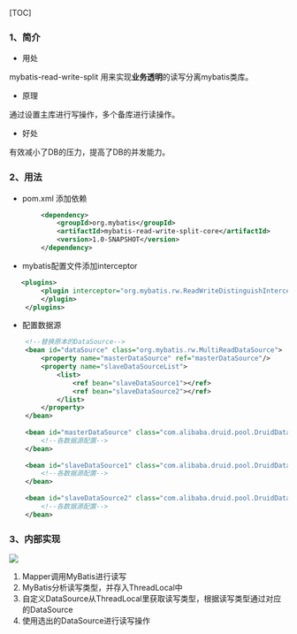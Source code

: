 [TOC]

### 1、简介

* 用处

mybatis-read-write-split 用来实现**业务透明**的读写分离mybatis类库。

* 原理

通过设置主库进行写操作，多个备库进行读操作。

* 好处

有效减小了DB的压力，提高了DB的并发能力。

### 2、用法

* pom.xml 添加依赖

```xml
        <dependency>
            <groupId>org.mybatis</groupId>
            <artifactId>mybatis-read-write-split-core</artifactId>
            <version>1.0-SNAPSHOT</version>
        </dependency>
```

* mybatis配置文件添加interceptor

```xml
   <plugins>
        <plugin interceptor="org.mybatis.rw.ReadWriteDistinguishInterceptor">
        </plugin>
    </plugins>
```

* 配置数据源

```xml
    <!--替换原本的DataSource-->
    <bean id="dataSource" class="org.mybatis.rw.MultiReadDataSource">
        <property name="masterDataSource" ref="masterDataSource"/>
        <property name="slaveDataSourceList">
            <list>
                <ref bean="slaveDataSource1"></ref>
                <ref bean="slaveDataSource2"></ref>
            </list>
        </property>
    </bean>
    
    <bean id="masterDataSource" class="com.alibaba.druid.pool.DruidDataSource" destroy-method="close">
        <!--各数据源配置-->
    </bean>
    
    <bean id="slaveDataSource1" class="com.alibaba.druid.pool.DruidDataSource" destroy-method="close">
        <!--各数据源配置-->
    </bean>
    
    <bean id="slaveDataSource2" class="com.alibaba.druid.pool.DruidDataSource" destroy-method="close">
        <!--各数据源配置-->
    </bean>
```

### 3、内部实现

![](https://ws3.sinaimg.cn/large/006tNc79ly1fnxk33nhwdj315f0uqtbm.jpg)

1. Mapper调用MyBatis进行读写
2. MyBatis分析读写类型，并存入ThreadLocal中
3. 自定义DataSource从ThreadLocal里获取读写类型，根据读写类型通过对应的DataSource
4. 使用选出的DataSource进行读写操作

